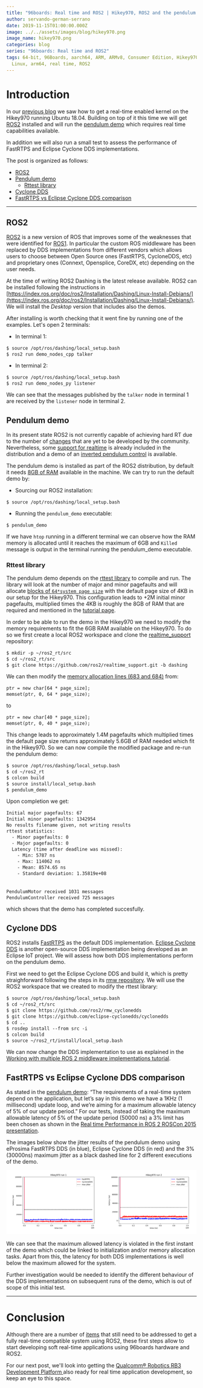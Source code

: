 ```yaml
---
title: "96boards: Real time and ROS2 | Hikey970, ROS2 and the pendulum demo"
author: servando-german-serrano
date: 2019-11-15T01:00:00.000Z
image: ../../assets/images/blog/hikey970.png
image_name: hikey970.png
categories: blog
series: "96boards: Real time and ROS2"
tags: 64-bit, 96Boards, aarch64, ARM, ARMv8, Consumer Edition, Hikey970, Linaro,
  Linux, arm64, real time, ROS2
---
```


# Introduction

In our [previous blog](https://www.96boards.org/blog/hikey970-rt/) we saw how to get a real-time enabled kernel on the Hikey970 running Ubuntu 18.04. Building on top of it this time we will get [ROS2](https://index.ros.org/doc/ros2/) installed and will run the [pendulum demo](https://index.ros.org//doc/ros2/Tutorials/Real-Time-Programming/) which requires real time capabilities available.

In addition we will also run a small test to assess the performance of FastRTPS and Eclipse Cyclone DDS implementations.

The post is organized as follows:

- [ROS2](#ros2)
- [Pendulum demo](#pendulum-demo)
  - [Rttest library](#rttest-library)
- [Cyclone DDS](#cyclone-dds)
- [FastRTPS vs Eclipse Cyclone DDS comparison](#fastrtps-vs-eclipse-cyclone-dds-comparison)

---

## ROS2

[ROS2](https://index.ros.org/doc/ros2/) is a new version of ROS that improves some of the weaknesses that were identified for [ROS1](https://www.ros.org/). In particular the custom ROS middleware has been replaced by DDS implementations from different vendors which allows users to choose between Open Source ones (FastRTPS, CycloneDDS, etc) and proprietary ones (Connext, Opensplice, CoreDX, etc) depending on the user needs.

At the time of writing ROS2 Dashing is the latest release available. ROS2 can be installed following the instructions in [https://index.ros.org/doc/ros2/Installation/Dashing/Linux-Install-Debians/](https://index.ros.org/doc/ros2/Installation/Dashing/Linux-Install-Debians/). We will install the _Desktop_ version that includes also the demos.

After installing is worth checking that it went fine by running one of the examples. Let's open 2 terminals:

- In terminal 1:

```
$ source /opt/ros/dashing/local_setup.bash
$ ros2 run demo_nodes_cpp talker
```

- In terminal 2:

```
$ source /opt/ros/dashing/local_setup.bash
$ ros2 run demo_nodes_py listener
```

We can see that the messages published by the `talker` node in terminal 1 are received by the `listener` node in terminal 2.

## Pendulum demo

In its present state ROS2 is not currently capable of achieving hard RT due to the number of [changes](https://discourse.ros.org/t/ros-2-and-real-time/8796) that are yet to be developed by the community. Nevertheless, some [support for realtime](https://github.com/ros2/realtime_support) is already included in the distribution and a demo of an [inverted pendulum control](https://index.ros.org//doc/ros2/Tutorials/Real-Time-Programming/) is available.

The pendulum demo is installed as part of the ROS2 distribution, by default it needs [8GB of RAM](https://index.ros.org//doc/ros2/Tutorials/Real-Time-Programming/#id3) available in the machine. We can try to run the default demo by:

- Sourcing our ROS2 installation:

```
$ source /opt/ros/dashing/local_setup.bash
```

- Running the `pendulum_demo` executable:

```
$ pendulum_demo
```

If we have `htop` running in a different terminal we can observe how the RAM memory is allocated until it reaches the maximum of 6GB and `Killed` message is output in the terminal running the pendulum_demo executable.

### Rttest library

The pendulum demo depends on the [rttest library](https://github.com/ros2/realtime_support/tree/master/rttest) to compile and run. The library will look at the number of major and minor pagefaults and will allocate [blocks of `64*system page size`](https://github.com/ros2/realtime_support/blob/0d39dece4479e471c35dc8387b30022a67169344/rttest/src/rttest.cpp#L683) with the default page size of 4KB in our setup for the Hikey970. This configuration leads to +2M initial minor pagefaults, multiplied times the 4KB is roughly the 8GB of RAM that are required and mentioned in the [tutorial page](https://index.ros.org//doc/ros2/Tutorials/Real-Time-Programming/).

In order to be able to run the demo in the Hikey970 we need to modify the memory requirements to fit the 6GB RAM available on the Hikey970. To do so we first create a local ROS2 workspace and clone the [realtime_support](https://github.com/ros2/realtime_support) repository:

```
$ mkdir -p ~/ros2_rt/src
$ cd ~/ros2_rt/src
$ git clone https://github.com/ros2/realtime_support.git -b dashing
```

We can then modify the [memory allocation lines (683 and 684)](https://github.com/ros2/realtime_support/blob/0d39dece4479e471c35dc8387b30022a67169344/rttest/src/rttest.cpp#L683) from:

```
ptr = new char[64 * page_size];
memset(ptr, 0, 64 * page_size);
```

to

```
ptr = new char[40 * page_size];
memset(ptr, 0, 40 * page_size);
```

This change leads to approximately 1.4M pagefaults which multiplied times the default page size returns approximately 5.6GB of RAM needed which fit in the Hikey970. So we can now compile the modified package and re-run the pendulum demo:

```
$ source /opt/ros/dashing/local_setup.bash
$ cd ~/ros2_rt
$ colcon build
$ source install/local_setup.bash
$ pendulum_demo
```

Upon completion we get:

```
Initial major pagefaults: 67
Initial minor pagefaults: 1342954
No results filename given, not writing results
rttest statistics:
  - Minor pagefaults: 0
  - Major pagefaults: 0
  Latency (time after deadline was missed):
    - Min: 5787 ns
    - Max: 114062 ns
    - Mean: 8574.65 ns
    - Standard deviation: 1.35819e+08


PendulumMotor received 1031 messages
PendulumController received 725 messages
```

which shows that the demo has completed succesfully.

## Cyclone DDS

ROS2 installs [FastRTPS](https://github.com/eProsima/Fast-RTPS) as the default DDS implementation. [Eclipse Cyclone DDS](https://projects.eclipse.org/projects/iot.cyclonedds) is another open-source DDS implementation being developed as an Eclipse IoT project. We will assess how both DDS implementations perform on the pendulum demo.

First we need to get the Eclipse Cyclone DDS and build it, which is pretty straighforward following the steps in its [rmw repository](https://github.com/ros2/rmw_cyclonedds). We will use the ROS2 workspace that we created to modify the rttest library:

```
$ source /opt/ros/dashing/local_setup.bash
$ cd ~/ros2_rt/src
$ git clone https://github.com/ros2/rmw_cyclonedds
$ git clone https://github.com/eclipse-cyclonedds/cyclonedds
$ cd ..
$ rosdep install --from src -i
$ colcon build
$ source ~/ros2_rt/install/local_setup.bash
```

We can now change the DDS implementation to use as explained in the [Working with multiple ROS 2 middleware implementations tutorial](https://index.ros.org/doc/ros2/Tutorials/Working-with-multiple-RMW-implementations/).

## FastRTPS vs Eclipse Cyclone DDS comparison

As stated in the [pendulum demo](https://index.ros.org//doc/ros2/Tutorials/Real-Time-Programming/): “The requirements of a real-time system depend on the application, but let’s say in this demo we have a 1KHz (1 millisecond) update loop, and we’re aiming for a maximum allowable latency of 5% of our update period.”
For our tests, instead of taking the maximum allowable latency of 5% of the update period (50000 ns) a 3% limit has been chosen as shown in the [Real time Performance in ROS 2 ROSCon 2015 presentation](https://www.youtube.com/watch?v=lwgOagS4kGQ).

The images below show the jitter results of the pendulum demo using eProsima FastRTPS DDS (in blue), Eclipse Cyclone DDS (in red) and the 3% (30000ns) maximum jitter as a black dashed line for 2 different executions of the demo.

![fastrtps_vs_cyclone_hikey970](/assets/images/blog/fastrtps_vs_cyclone_hikey970.png)

We can see that the maximum allowed latency is violated in the first instant of the demo which could be linked to initialization and/or memory allocation tasks. Apart from this, the latency for both DDS implementations is well below the maximum allowed for the system.

Further investigation would be needed to identify the different behaviour of the DDS implementations on subsequent runs of the demo, which is out of scope of this initial test.

---

# Conclusion

Although there are a number of [items](https://discourse.ros.org/t/ros-2-and-real-time/8796) that still need to be addressed to get a fully real-time compatible system using ROS2, these first steps allow to start developing soft real-time applications using 96boards hardware and ROS2.

For our next post, we'll look into getting the [Qualcomm® Robotics RB3 Development Platform ](https://www.96boards.org/product/rb3-platform/) also ready for real time application development, so keep an eye to this space.
